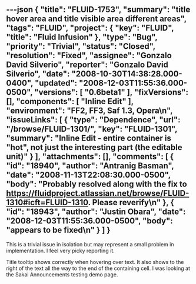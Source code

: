 ---json
{
  "title": "FLUID-1753",
  "summary": "title hover area and title visible area different areas",
  "tags": "FLUID",
  "project": {
    "key": "FLUID",
    "title": "Fluid Infusion"
  },
  "type": "Bug",
  "priority": "Trivial",
  "status": "Closed",
  "resolution": "Fixed",
  "assignee": "Gonzalo David Silverio",
  "reporter": "Gonzalo David Silverio",
  "date": "2008-10-30T14:38:28.000-0400",
  "updated": "2008-12-03T11:55:36.000-0500",
  "versions": [
    "0.6beta1"
  ],
  "fixVersions": [],
  "components": [
    "Inline Edit"
  ],
  "environment": "FF2, FF3, Saf 1.3, Opera\n",
  "issueLinks": [
    {
      "type": "Dependence",
      "url": "/browse/FLUID-1301/",
      "key": "FLUID-1301",
      "summary": "Inline Edit - entire container is \"hot\", not just the interesting part (the editable unit)"
    }
  ],
  "attachments": [],
  "comments": [
    {
      "id": "18940",
      "author": "Antranig Basman",
      "date": "2008-11-13T22:08:30.000-0500",
      "body": "Probably resolved along with the fix to <https://fluidproject.atlassian.net/browse/FLUID-1310#icft=FLUID-1310>. Please reverify\n"
    },
    {
      "id": "18943",
      "author": "Justin Obara",
      "date": "2008-12-03T11:55:36.000-0500",
      "body": "appears to be fixed\n"
    }
  ]
}
---
This is a trivial issue in isolation but may represent a small problem in implementation. I feel very picky reporting it.

Title tooltip shows correctly when hovering over text. It also shows to the right of the text all the way to the end of the containing cell. I was looking at the Sakai Announcements testing demo page.

        